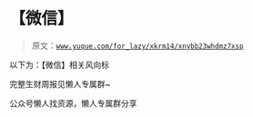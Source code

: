# 【微信】

> 原文：[`www.yuque.com/for_lazy/xkrm14/xnybb23whdmz7xsp`](https://www.yuque.com/for_lazy/xkrm14/xnybb23whdmz7xsp)



以下为：【微信】相关风向标



完整生财周报见懒人专属群~



公众号懒人找资源，懒人专属群分享


